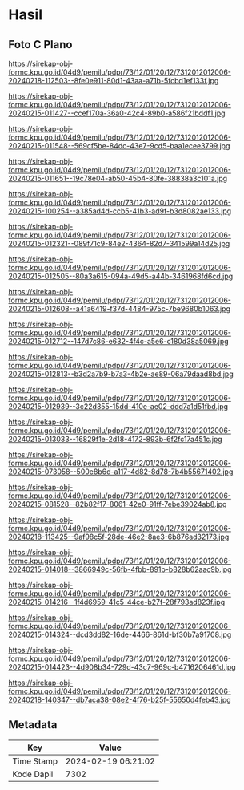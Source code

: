 # Hasil

## Foto C Plano

https://sirekap-obj-formc.kpu.go.id/04d9/pemilu/pdpr/73/12/01/20/12/7312012012006-20240218-112503--8fe0e911-80d1-43aa-a71b-5fcbd1ef133f.jpg

https://sirekap-obj-formc.kpu.go.id/04d9/pemilu/pdpr/73/12/01/20/12/7312012012006-20240215-011427--ccef170a-36a0-42c4-89b0-a586f21bddf1.jpg

https://sirekap-obj-formc.kpu.go.id/04d9/pemilu/pdpr/73/12/01/20/12/7312012012006-20240215-011548--569cf5be-84dc-43e7-9cd5-baa1ecee3799.jpg

https://sirekap-obj-formc.kpu.go.id/04d9/pemilu/pdpr/73/12/01/20/12/7312012012006-20240215-011651--19c78e04-ab50-45b4-80fe-38838a3c101a.jpg

https://sirekap-obj-formc.kpu.go.id/04d9/pemilu/pdpr/73/12/01/20/12/7312012012006-20240215-100254--a385ad4d-ccb5-41b3-ad9f-b3d8082ae133.jpg

https://sirekap-obj-formc.kpu.go.id/04d9/pemilu/pdpr/73/12/01/20/12/7312012012006-20240215-012321--089f71c9-84e2-4364-82d7-341599a14d25.jpg

https://sirekap-obj-formc.kpu.go.id/04d9/pemilu/pdpr/73/12/01/20/12/7312012012006-20240215-012505--80a3a615-094a-49d5-a44b-3461968fd6cd.jpg

https://sirekap-obj-formc.kpu.go.id/04d9/pemilu/pdpr/73/12/01/20/12/7312012012006-20240215-012608--a41a6419-f37d-4484-975c-7be9680b1063.jpg

https://sirekap-obj-formc.kpu.go.id/04d9/pemilu/pdpr/73/12/01/20/12/7312012012006-20240215-012712--147d7c86-e632-4f4c-a5e6-c180d38a5069.jpg

https://sirekap-obj-formc.kpu.go.id/04d9/pemilu/pdpr/73/12/01/20/12/7312012012006-20240215-012813--b3d2a7b9-b7a3-4b2e-ae89-06a79daad8bd.jpg

https://sirekap-obj-formc.kpu.go.id/04d9/pemilu/pdpr/73/12/01/20/12/7312012012006-20240215-012939--3c22d355-15dd-410e-ae02-ddd7a1d51fbd.jpg

https://sirekap-obj-formc.kpu.go.id/04d9/pemilu/pdpr/73/12/01/20/12/7312012012006-20240215-013033--16829f1e-2d18-4172-893b-6f2fc17a451c.jpg

https://sirekap-obj-formc.kpu.go.id/04d9/pemilu/pdpr/73/12/01/20/12/7312012012006-20240215-073058--500e8b6d-a117-4d82-8d78-7b4b55671402.jpg

https://sirekap-obj-formc.kpu.go.id/04d9/pemilu/pdpr/73/12/01/20/12/7312012012006-20240215-081528--82b82f17-8061-42e0-91ff-7ebe39024ab8.jpg

https://sirekap-obj-formc.kpu.go.id/04d9/pemilu/pdpr/73/12/01/20/12/7312012012006-20240218-113425--9af98c5f-28de-46e2-8ae3-6b876ad32173.jpg

https://sirekap-obj-formc.kpu.go.id/04d9/pemilu/pdpr/73/12/01/20/12/7312012012006-20240215-014018--3866949c-56fb-4fbb-891b-b828b62aac9b.jpg

https://sirekap-obj-formc.kpu.go.id/04d9/pemilu/pdpr/73/12/01/20/12/7312012012006-20240215-014216--1f4d6959-41c5-44ce-b27f-28f793ad823f.jpg

https://sirekap-obj-formc.kpu.go.id/04d9/pemilu/pdpr/73/12/01/20/12/7312012012006-20240215-014324--dcd3dd82-16de-4466-861d-bf30b7a91708.jpg

https://sirekap-obj-formc.kpu.go.id/04d9/pemilu/pdpr/73/12/01/20/12/7312012012006-20240215-014423--4d908b34-729d-43c7-969c-b4716206461d.jpg

https://sirekap-obj-formc.kpu.go.id/04d9/pemilu/pdpr/73/12/01/20/12/7312012012006-20240218-140347--db7aca38-08e2-4f76-b25f-55650d4feb43.jpg


## Metadata

| Key        | Value               |
| ---------- | ------------------- |
| Time Stamp | 2024-02-19 06:21:02 |
| Kode Dapil | 7302                |



